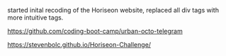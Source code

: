 started inital recoding of the Horiseon website, replaced all div tags with more intuitive tags. 
<!-- simplify structure -->
<!-- possibly collaborate with other classmates -->
<!-- figure out how to add a png of the website into README -->

https://github.com/coding-boot-camp/urban-octo-telegram


https://stevenbolc.github.io/Horiseon-Challenge/